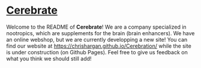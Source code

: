 # [Cerebrate]([https://chrishargan.github.io/Cerebration/](https://chrishargan.github.io/Cerebration/))

Welcome to the README of **Cerebrate**!
We are a company specialized in nootropics, which are supplements for the brain (brain enhancers).
We have an online webshop, but we are currently developping a new site! You can find our website at https://chrishargan.github.io/Cerebration/ while the site is under construction  (on Github Pages).
Feel free to give us feedback on what you think we should still add!

